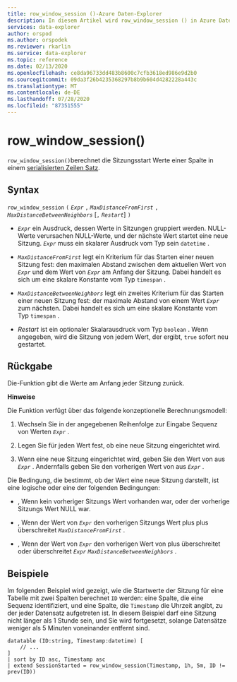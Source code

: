 ```yaml
---
title: row_window_session ()-Azure Daten-Explorer
description: In diesem Artikel wird row_window_session () in Azure Daten-Explorer beschrieben.
services: data-explorer
author: orspod
ms.author: orspodek
ms.reviewer: rkarlin
ms.service: data-explorer
ms.topic: reference
ms.date: 02/13/2020
ms.openlocfilehash: ce8da96733dd483b8600c7cfb3618ed986e9d2b0
ms.sourcegitcommit: 09da3f26b4235368297b8b9b604d4282228a443c
ms.translationtype: MT
ms.contentlocale: de-DE
ms.lasthandoff: 07/28/2020
ms.locfileid: "87351555"
---
```

# <a name="row_window_session"></a>row_window_session()

`row_window_session()`berechnet die Sitzungsstart Werte einer Spalte in einem [serialisierten Zeilen Satz](./windowsfunctions.md#serialized-row-set).

## <a name="syntax"></a>Syntax

`row_window_session` `(` *`Expr`* `,` *`MaxDistanceFromFirst`* `,` *`MaxDistanceBetweenNeighbors`* [`,` *`Restart`*] `)`

* *`Expr`* ein Ausdruck, dessen Werte in Sitzungen gruppiert werden.
  NULL-Werte verursachen NULL-Werte, und der nächste Wert startet eine neue Sitzung.
  *`Expr`* muss ein skalarer Ausdruck vom Typ sein `datetime` .

* *`MaxDistanceFromFirst`* legt ein Kriterium für das Starten einer neuen Sitzung fest: den maximalen Abstand zwischen dem aktuellen Wert von *`Expr`* und dem Wert von *`Expr`* am Anfang der Sitzung.
  Dabei handelt es sich um eine skalare Konstante vom Typ `timespan` .

* *`MaxDistanceBetweenNeighbors`* legt ein zweites Kriterium für das Starten einer neuen Sitzung fest: der maximale Abstand von einem Wert *`Expr`* zum nächsten.
  Dabei handelt es sich um eine skalare Konstante vom Typ `timespan` .

* *Restart* ist ein optionaler Skalarausdruck vom Typ `boolean` . Wenn angegeben, wird die Sitzung von jedem Wert, der ergibt, `true` sofort neu gestartet.

## <a name="returns"></a>Rückgabe

Die-Funktion gibt die Werte am Anfang jeder Sitzung zurück.

**Hinweise**

Die Funktion verfügt über das folgende konzeptionelle Berechnungsmodell:

1. Wechseln Sie in der angegebenen Reihenfolge zur Eingabe Sequenz von Werten *`Expr`* .

1. Legen Sie für jeden Wert fest, ob eine neue Sitzung eingerichtet wird.

1. Wenn eine neue Sitzung eingerichtet wird, geben Sie den Wert von aus *`Expr`* . Andernfalls geben Sie den vorherigen Wert von aus *`Expr`* .

Die Bedingung, die bestimmt, ob der Wert eine neue Sitzung darstellt, ist eine logische oder eine der folgenden Bedingungen:

* , Wenn kein vorheriger Sitzungs Wert vorhanden war, oder der vorherige Sitzungs Wert NULL war.

* , Wenn der Wert von *`Expr`* den vorherigen Sitzungs Wert plus plus überschreitet *`MaxDistanceFromFirst`* .

* , Wenn der Wert von *`Expr`* den vorherigen Wert von plus überschreitet oder überschreitet *`Expr`* *`MaxDistanceBetweenNeighbors`* .

## <a name="examples"></a>Beispiele

Im folgenden Beispiel wird gezeigt, wie die Startwerte der Sitzung für eine Tabelle mit zwei Spalten berechnet `ID` werden: eine Spalte, die eine Sequenz identifiziert, und eine Spalte, die `Timestamp` die Uhrzeit angibt, zu der jeder Datensatz aufgetreten ist. In diesem Beispiel darf eine Sitzung nicht länger als 1 Stunde sein, und Sie wird fortgesetzt, solange Datensätze weniger als 5 Minuten voneinander entfernt sind.

```kusto
datatable (ID:string, Timestamp:datetime) [
    // ...
]
| sort by ID asc, Timestamp asc
| extend SessionStarted = row_window_session(Timestamp, 1h, 5m, ID != prev(ID))
```